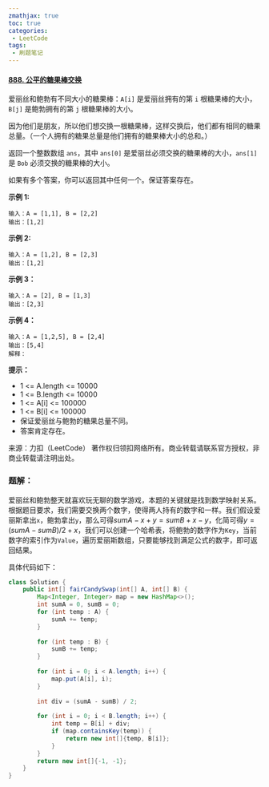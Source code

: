 ```yaml
---
zmathjax: true
toc: true
categories:
 - LeetCode
tags:
 - 刷题笔记
---
```


#### [888. 公平的糖果棒交换](https://leetcode-cn.com/problems/fair-candy-swap/)

爱丽丝和鲍勃有不同大小的糖果棒：`A[i]` 是爱丽丝拥有的第 `i` 根糖果棒的大小，`B[j]` 是鲍勃拥有的第 `j` 根糖果棒的大小。

因为他们是朋友，所以他们想交换一根糖果棒，这样交换后，他们都有相同的糖果总量。（一个人拥有的糖果总量是他们拥有的糖果棒大小的总和。）

返回一个整数数组 `ans`，其中 `ans[0]` 是爱丽丝必须交换的糖果棒的大小，`ans[1]` 是 `Bob` 必须交换的糖果棒的大小。

如果有多个答案，你可以返回其中任何一个。保证答案存在。

<!--more-->

**示例 1:**

```
输入：A = [1,1], B = [2,2]
输出：[1,2]
```

**示例 2:**

```
输入：A = [1,2], B = [2,3]
输出：[1,2]
```

**示例 3：**

```
输入：A = [2], B = [1,3]
输出：[2,3]
```


**示例 4：**

```
输入：A = [1,2,5], B = [2,4]
输出：[5,4]
解释：
```

**提示：**

-   1 <= A.length <= 10000
-   1 <= B.length <= 10000
-   1 <= A[i] <= 100000
-   1 <= B[i] <= 100000
-   保证爱丽丝与鲍勃的糖果总量不同。
-   答案肯定存在。

来源：力扣（LeetCode）
著作权归领扣网络所有。商业转载请联系官方授权，非商业转载请注明出处。

### 题解：

爱丽丝和鲍勃整天就喜欢玩无聊的数学游戏，本题的关键就是找到数学映射关系。根据题目要求，我们需要交换两个数字，使得两人持有的数字和一样。我们假设爱丽斯拿出`x`，鲍勃拿出`y`，那么可得$sumA - x + y = sumB + x - y$，化简可得$y = (sumA - sumB) / 2 + x$，我们可以创建一个哈希表，将鲍勃的数字作为`Key`，当前数字的索引作为`Value`，遍历爱丽斯数组，只要能够找到满足公式的数字，即可返回结果。

具体代码如下：

```java
class Solution {
    public int[] fairCandySwap(int[] A, int[] B) {
        Map<Integer, Integer> map = new HashMap<>();
        int sumA = 0, sumB = 0;
        for (int temp : A) {
            sumA += temp;
        }
        
        for (int temp : B) {
            sumB += temp;
        }
        
        for (int i = 0; i < A.length; i++) {
            map.put(A[i], i);
        }
        
        int div = (sumA - sumB) / 2;
        
        for (int i = 0; i < B.length; i++) {
            int temp = B[i] + div;
            if (map.containsKey(temp)) {
                return new int[]{temp, B[i]};
            }
        }
        return new int[]{-1, -1};
    }
}
```

